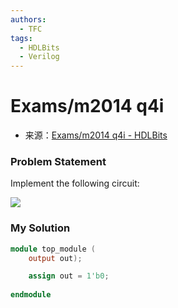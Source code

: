 ```yaml
---
authors:
  - TFC
tags:
  - HDLBits
  - Verilog
---
```

# Exams/m2014 q4i
- 来源：[Exams/m2014 q4i - HDLBits](https://hdlbits.01xz.net/wiki/Exams/m2014_q4i)

### Problem Statement
Implement the following circuit:

[![](https://hdlbits.01xz.net/mw/images/5/54/Exams_m2014q4i.png)](https://hdlbits.01xz.net/wiki/File:Exams_m2014q4i.png)

### My Solution

```Verilog
module top_module (
    output out);

    assign out = 1'b0;
    
endmodule
```
